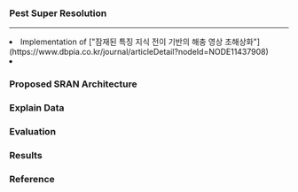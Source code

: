 ### Pest Super Resolution
---
<li>Implementation of ["잠재된 특징 지식 전이 기반의 해충 영상 초해상화"](https://www.dbpia.co.kr/journal/articleDetail?nodeId=NODE11437908)</li>
<li></li>

### Proposed SRAN Architecture

### Explain Data

### Evaluation

### Results

### Reference
